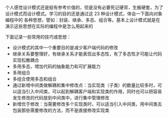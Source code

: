 个人感觉设计模式还是挺有参考价值的，但是没有必要死记硬背，生搬硬套，为了设计模式而设计模式。学习的目的还是通过这 23 种设计模式，体会一下面向对象编程中的
各种思想，譬如：封装、继承、多态、组合等。基本上设计模式就是在演示这些思想在实际的编程中是怎么用起来的

下面记录一些常用的技巧或思想：

- 设计模式的其中一个重要目的是减少客户端代码的修改
- 继承关系要整理好，有继承关系才能表现出多态性，有了多态性才可能让代码实现松散耦合
- 多用多态，增加代码的抽象能力和可扩展能力
- 多用组合
- 多组合使用多态和组合
- 通过新增中间类做解耦和集中修改点：当实现类（子类）的数量比较多时，可以适当引入中间类，可以起到解耦客户端和实现类的作用，同时也可以把容易发生修改的代码放到中间类中，进行集中管理修改
- 新增优于修改：当需要修改多个实现类时，可以适当引入中间类，用中间类去包装那些需要修改的方法，而不是直接修改实现类
